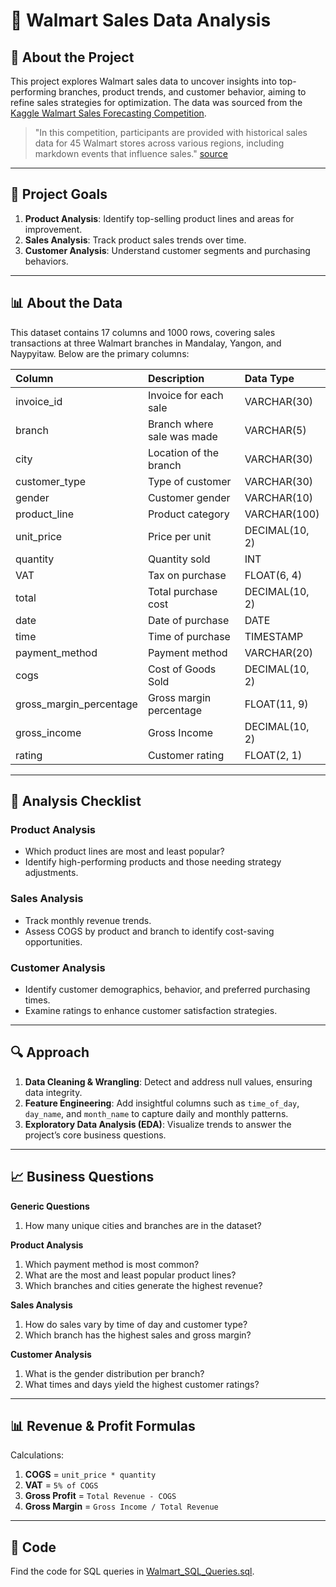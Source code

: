 # 🌟 Walmart Sales Data Analysis

## 📘 About the Project

This project explores Walmart sales data to uncover insights into top-performing branches, product trends, and customer behavior, aiming to refine sales strategies for optimization. The data was sourced from the [Kaggle Walmart Sales Forecasting Competition](https://www.kaggle.com/c/walmart-recruiting-store-sales-forecasting).

> "In this competition, participants are provided with historical sales data for 45 Walmart stores across various regions, including markdown events that influence sales." [source](https://www.kaggle.com/c/walmart-recruiting-store-sales-forecasting)

---

## 🎯 Project Goals

1. **Product Analysis**: Identify top-selling product lines and areas for improvement.
2. **Sales Analysis**: Track product sales trends over time.
3. **Customer Analysis**: Understand customer segments and purchasing behaviors.

---

## 📊 About the Data

This dataset contains 17 columns and 1000 rows, covering sales transactions at three Walmart branches in Mandalay, Yangon, and Naypyitaw. Below are the primary columns:

| Column                  | Description                             | Data Type      |
| :---------------------- | :-------------------------------------- | :------------- |
| invoice_id              | Invoice for each sale                   | VARCHAR(30)    |
| branch                  | Branch where sale was made              | VARCHAR(5)     |
| city                    | Location of the branch                  | VARCHAR(30)    |
| customer_type           | Type of customer                        | VARCHAR(30)    |
| gender                  | Customer gender                         | VARCHAR(10)    |
| product_line            | Product category                        | VARCHAR(100)   |
| unit_price              | Price per unit                          | DECIMAL(10, 2) |
| quantity                | Quantity sold                           | INT            |
| VAT                     | Tax on purchase                         | FLOAT(6, 4)    |
| total                   | Total purchase cost                     | DECIMAL(10, 2) |
| date                    | Date of purchase                        | DATE           |
| time                    | Time of purchase                        | TIMESTAMP      |
| payment_method          | Payment method                          | VARCHAR(20)    |
| cogs                    | Cost of Goods Sold                      | DECIMAL(10, 2) |
| gross_margin_percentage | Gross margin percentage                 | FLOAT(11, 9)   |
| gross_income            | Gross Income                            | DECIMAL(10, 2) |
| rating                  | Customer rating                         | FLOAT(2, 1)    |

---

## 📌 Analysis Checklist

### Product Analysis

- Which product lines are most and least popular?
- Identify high-performing products and those needing strategy adjustments.

### Sales Analysis

- Track monthly revenue trends.
- Assess COGS by product and branch to identify cost-saving opportunities.

### Customer Analysis

- Identify customer demographics, behavior, and preferred purchasing times.
- Examine ratings to enhance customer satisfaction strategies.

---

## 🔍 Approach

1. **Data Cleaning & Wrangling**: Detect and address null values, ensuring data integrity.
2. **Feature Engineering**: Add insightful columns such as `time_of_day`, `day_name`, and `month_name` to capture daily and monthly patterns.
3. **Exploratory Data Analysis (EDA)**: Visualize trends to answer the project’s core business questions.

---

## 📈 Business Questions

**Generic Questions**

1. How many unique cities and branches are in the dataset?

**Product Analysis**

1. Which payment method is most common?
2. What are the most and least popular product lines?
3. Which branches and cities generate the highest revenue?

**Sales Analysis**

1. How do sales vary by time of day and customer type?
2. Which branch has the highest sales and gross margin?

**Customer Analysis**

1. What is the gender distribution per branch?
2. What times and days yield the highest customer ratings?

---

## 📊 Revenue & Profit Formulas

Calculations:

1. **COGS** = `unit_price * quantity`
2. **VAT** = `5% of COGS`
3. **Gross Profit** = `Total Revenue - COGS`
4. **Gross Margin** = `Gross Income / Total Revenue`

---

## 📂 Code

Find the code for SQL queries in [Walmart_SQL_Queries.sql](Walmart_SQL_Queries.sql).
